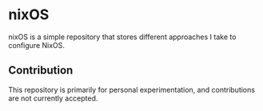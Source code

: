 # nixOS

nixOS is a simple repository that stores different approaches I take to configure NixOS.

## Contribution

This repository is primarily for personal experimentation, and contributions are not currently accepted.
